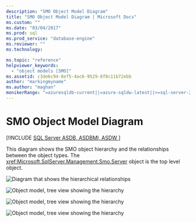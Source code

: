 ```yaml
---
description: "SMO Object Model Diagram"
title: "SMO Object Model Diagram | Microsoft Docs"
ms.custom: ""
ms.date: "03/04/2017"
ms.prod: sql
ms.prod_service: "database-engine"
ms.reviewer: ""
ms.technology: 

ms.topic: "reference"
helpviewer_keywords: 
  - "object models [SMO]"
ms.assetid: c3de6c94-8ef5-4ac6-9529-8f8c11b72ebb
author: "markingmyname"
ms.author: "maghan"
monikerRange: "=azuresqldb-current||=azure-sqldw-latest||>=sql-server-2016||=sqlallproducts-allversions||>=sql-server-linux-2017||=azuresqldb-mi-current"
---
```

# SMO Object Model Diagram
[!INCLUDE [SQL Server ASDB, ASDBMI, ASDW ](../../includes/applies-to-version/sql-asdb-asdbmi-asa.md)]

  This diagram shows the SMO object hierarchy and the relationships between the object types. The <xref:Microsoft.SqlServer.Management.Smo.Server> object is the top level object.  
  
 ![Diagram that shows the hierarchical relationships](../../relational-databases/server-management-objects-smo/media/object-diagram.gif "Diagram that shows the hierarchical relationships")  
  
 ![Object model, tree view showing the hierarchy](../../relational-databases/server-management-objects-smo/media/object-diagram-02.gif "Object model, tree view showing the hierarchy")  
  
 ![Object model, tree view showing the hierarchy](../../relational-databases/server-management-objects-smo/media/object-diagram-03.gif "Object model, tree view showing the hierarchy")  
  
 ![Object model, tree view showing the hierarchy](../../relational-databases/server-management-objects-smo/media/object-diagram-04.gif "Object model, tree view showing the hierarchy")  
  
  
